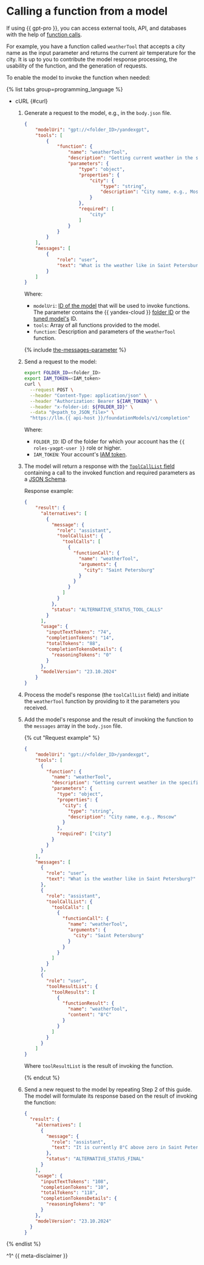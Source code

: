 # Calling a function from a model

If using {{ gpt-pro }}, you can access external tools, API, and databases with the help of [function calls](../../concepts/generation/function-call.md). 

For example, you have a function called `weatherTool` that accepts a city name as the input parameter and returns the current air temperature for the city. It is up to you to contribute the model response processing, the usability of the function, and the generation of requests.

To enable the model to invoke the function when needed:

{% list tabs group=programming_language %}

- cURL {#curl}

  1. Generate a request to the model, e.g., in the `body.json` file.

     ```json
     {
         "modelUri": "gpt://<folder_ID>/yandexgpt",
         "tools": [
             {
                 "function": {
                     "name": "weatherTool",
                     "description": "Getting current weather in the specified city.",
                     "parameters": {
                         "type": "object",
                         "properties": {
                             "city": {
                                 "type": "string",
                                 "description": "City name, e.g., Moscow"
                             }
                         },
                         "required": [
                             "city"
                         ]
                     }
                 }
             }
         ],
         "messages": [
             {
                 "role": "user",
                 "text": "What is the weather like in Saint Petersburg?"
             }
         ]
     }
     ```

     Where:

     * `modelUri`: [ID of the model](../../concepts/generation/models.md) that will be used to invoke functions. The parameter contains the {{ yandex-cloud }} [folder ID](../../../resource-manager/operations/folder/get-id.md) or the [tuned model's](../../concepts/tuning/index.md) ID.
     * `tools`: Array of all functions provided to the model.
     * `function`: Description and parameters of the `weatherTool` function.

     {% include [the-messages-parameter](../../../_includes/ai-studio/yandexgpt/the-messages-parameter.md) %}

  1. Send a request to the model:

      ```bash
      export FOLDER_ID=<folder_ID>
      export IAM_TOKEN=<IAM_token>
      curl \
        --request POST \
        --header "Content-Type: application/json" \
        --header "Authorization: Bearer ${IAM_TOKEN}" \
        --header "x-folder-id: ${FOLDER_ID}" \
        --data "@<path_to_JSON_file>" \
        "https://llm.{{ api-host }}/foundationModels/v1/completion"
      ```

      Where:

      * `FOLDER_ID`: ID of the folder for which your account has the `{{ roles-yagpt-user }}` role or higher.
      * `IAM_TOKEN`: Your account's [IAM token](../../../iam/operations/iam-token/create.md).

  1. The model will return a response with the [`ToolCallList` field](../../text-generation/api-ref/TextGeneration/completion.md#yandex.cloud.ai.foundation_models.v1.ToolCallList2) containing a call to the invoked function and required parameters as a [JSON Schema](https://json-schema.org/).
  
     Response example:

     ```json
     {
         "result": {
           "alternatives": [
             {
               "message": {
                 "role": "assistant",
                 "toolCallList": {
                   "toolCalls": [
                     {
                       "functionCall": {
                         "name": "weatherTool",
                         "arguments": {
                           "city": "Saint Petersburg"
                         }
                       }
                     }
                   ]
                 }
               },
               "status": "ALTERNATIVE_STATUS_TOOL_CALLS"
             }
           ],
           "usage": {
             "inputTextTokens": "74",
             "completionTokens": "14",
             "totalTokens": "88",
             "completionTokensDetails": {
               "reasoningTokens": "0"
             }
           },
           "modelVersion": "23.10.2024"
         }
     }
     ```

  1. Process the model's response (the `toolCallList` field) and initiate the `weatherTool` function by providing to it the parameters you received.

  1. Add the model's response and the result of invoking the function to the `messages` array in the `body.json` file.

     {% cut "Request example" %}
  
     ```json
     {
         "modelUri": "gpt://<folder_ID>/yandexgpt",
         "tools": [
           {
             "function": {
               "name": "weatherTool",
               "description": "Getting current weather in the specified city.",
               "parameters": {
                 "type": "object",
                 "properties": {
                   "city": {
                     "type": "string",
                     "description": "City name, e.g., Moscow"
                   }
                 },
                 "required": ["city"]
               }
             }
           }
         ],
         "messages": [
           {
             "role": "user",
             "text": "What is the weather like in Saint Petersburg?"
           },
           {
             "role": "assistant",
             "toolCallList": {
               "toolCalls": [
                 {
                   "functionCall": {
                     "name": "weatherTool",
                     "arguments": {
                       "city": "Saint Petersburg"
                     }
                   }
                 }
               ]
             }
           },
           {
             "role": "user",
             "toolResultList": {
               "toolResults": [
                 {
                   "functionResult": {
                     "name": "weatherTool",
                     "content": "8°C"
                   }
                 }
               ]
             }
           }
         ]
     }
     ```

     Where `toolResultList` is the result of invoking the function.
  
     {% endcut %}

  1. Send a new request to the model by repeating Step 2 of this guide. The model will formulate its response based on the result of invoking the function:

     ```json
     {
       "result": {
         "alternatives": [
           {
             "message": {
               "role": "assistant",
               "text": "It is currently 8°C above zero in Saint Petersburg."
             },
             "status": "ALTERNATIVE_STATUS_FINAL"
           }
         ],
         "usage": {
           "inputTextTokens": "108",
           "completionTokens": "10",
           "totalTokens": "118",
           "completionTokensDetails": {
             "reasoningTokens": "0"
           }
         },
         "modelVersion": "23.10.2024"
       }
     }
     ```

{% endlist %}

^1^ {{ meta-disclaimer }}